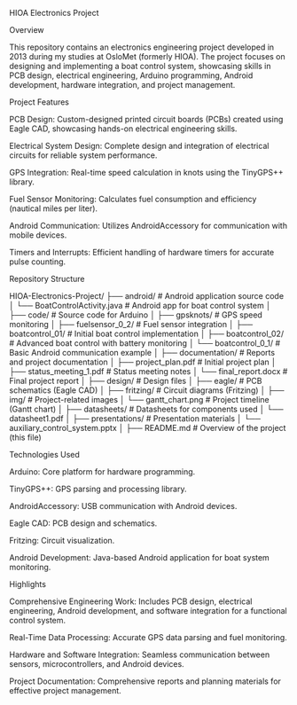 HIOA Electronics Project

Overview

This repository contains an electronics engineering project developed in 2013 during my studies at OsloMet (formerly HIOA). The project focuses on designing and implementing a boat control system, showcasing skills in PCB design, electrical engineering, Arduino programming, Android development, hardware integration, and project management.

Project Features

PCB Design: Custom-designed printed circuit boards (PCBs) created using Eagle CAD, showcasing hands-on electrical engineering skills.

Electrical System Design: Complete design and integration of electrical circuits for reliable system performance.

GPS Integration: Real-time speed calculation in knots using the TinyGPS++ library.

Fuel Sensor Monitoring: Calculates fuel consumption and efficiency (nautical miles per liter).

Android Communication: Utilizes AndroidAccessory for communication with mobile devices.

Timers and Interrupts: Efficient handling of hardware timers for accurate pulse counting.

Repository Structure

HIOA-Electronics-Project/
├── android/                     # Android application source code
│   └── BoatControlActivity.java  # Android app for boat control system
│
├── code/                         # Source code for Arduino
│   ├── gpsknots/                 # GPS speed monitoring
│   ├── fuelsensor_0_2/           # Fuel sensor integration
│   ├── boatcontrol_01/           # Initial boat control implementation
│   ├── boatcontrol_02/           # Advanced boat control with battery monitoring
│   └── boatcontrol_0_1/          # Basic Android communication example
│
├── documentation/                # Reports and project documentation
│   ├── project_plan.pdf          # Initial project plan
│   ├── status_meeting_1.pdf      # Status meeting notes
│   └── final_report.docx         # Final project report
│
├── design/                       # Design files
│   ├── eagle/                    # PCB schematics (Eagle CAD)
│   ├── fritzing/                 # Circuit diagrams (Fritzing)
│   ├── img/                      # Project-related images
│   └── gantt_chart.png           # Project timeline (Gantt chart)
│
├── datasheets/                   # Datasheets for components used
│   └── datasheet1.pdf
│
├── presentations/                # Presentation materials
│   └── auxiliary_control_system.pptx
│
├── README.md                     # Overview of the project (this file)

Technologies Used

Arduino: Core platform for hardware programming.

TinyGPS++: GPS parsing and processing library.

AndroidAccessory: USB communication with Android devices.

Eagle CAD: PCB design and schematics.

Fritzing: Circuit visualization.

Android Development: Java-based Android application for boat system monitoring.

Highlights

Comprehensive Engineering Work: Includes PCB design, electrical engineering, Android development, and software integration for a functional control system.

Real-Time Data Processing: Accurate GPS data parsing and fuel monitoring.

Hardware and Software Integration: Seamless communication between sensors, microcontrollers, and Android devices.

Project Documentation: Comprehensive reports and planning materials for effective project management.
